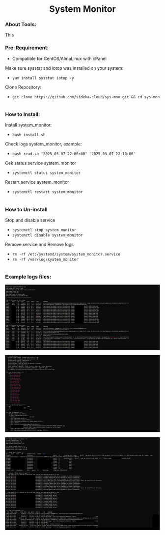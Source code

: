 <h1 align="center">System Monitor</h1>

### About Tools:

This 

### Pre-Requirement:

- Compatible for CentOS/AlmaLinux with cPanel

Make sure sysstat and iotop was installed on your system:

- `yum install sysstat iotop -y`

Clone Repository:

- `git clone https://github.com/sideka-cloud/sys-mon.git && cd sys-mon`

#
### How to Install:

Install system_monitor: 

- `bash install.sh`


Check logs system_monitor, example:

- `bash read.sh "2025-03-07 22:00:00" "2025-03-07 22:10:00"`

Cek status service system_monitor

- `systemctl status system_monitor`

Restart service system_monitor

- `systemctl restart system_monitor`

#
### How to Un-install

Stop and disable service

- `systemctl stop system_monitor`
- `systemctl disable system_monitor`

Remove service and Remove logs

- `rm -rf /etc/systemd/system/system_monitor.service`
- `rm -rf /var/log/system_monitor`

#
### Example logs files:

![Alt text](img/1.png)

![Alt text](img/2.png)

![Alt text](img/3.png)
